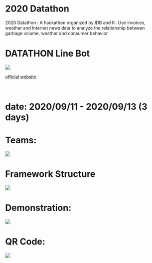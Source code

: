 # 2020 Datathon
 2020 Datathon : A hackathon organized by IDB and III. Use invoices, weather and Internet news data to analyze the relationship between garbage volume, weather and consumer behavior
 
# DATATHON Line Bot
![](./app/static/image/logo.png)

[official website](https://2020datathon.wixsite.com/hack?fbclid=IwAR2Wq_WmulssiwOFqQ9wh_vRwReLGh2XQmlrWVnMgWBC9lgqX9vnjDD4074)

<br/>

# date:  2020/09/11 - 2020/09/13 (3 days)

# Teams:

![](./app/static/image/datathon_list.jpg)

# Framework Structure

![](./app/static/image/structure.jpg)


# Demonstration:

![](./app/static/image/final_result.jpg)

# QR Code:

![](./app/static/image/QRcode.jpg)
